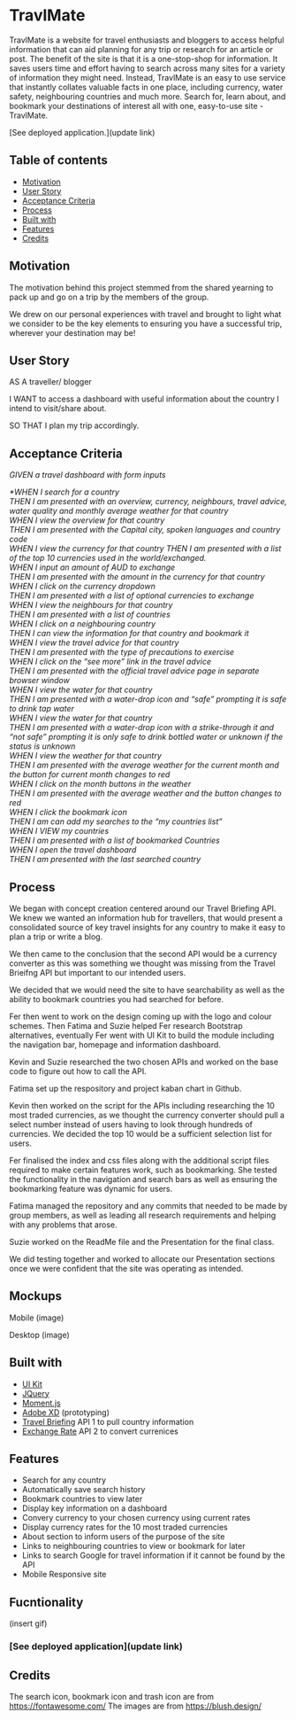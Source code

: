 # TravlMate
TravlMate is a website for travel enthusiasts and bloggers to access helpful information that can aid planning for any trip or research for an article or post. 
The benefit of the site is that it is a one-stop-shop for information. It saves users time and effort having to search across many sites for a variety of information they might need. Instead, TravlMate is an easy to use service that instantly collates valuable facts in one place, including currency, water safety, neighbouring countries and much more.
Search for, learn about, and bookmark your destinations of interest all with one, easy-to-use site -  TravlMate. 


[See deployed application.](update link)

## Table of contents
  - [Motivation](#motivation)
  - [User Story](#userstory)
  - [Acceptance Criteria](#acceptancecriteria)
  - [Process](#process)
  - [Built with](#built-with)
  - [Features](#features)
  - [Credits](#credits)

## Motivation
The motivation behind this project stemmed from the shared yearning to pack up and go on a trip by the members of the group. 

We drew on our personal experiences with travel and brought to light what we consider to be the key elements to ensuring you have a successful trip, wherever your destination may be!

## User Story
AS A traveller/ blogger 

I WANT to access a dashboard with useful information about the country I intend to visit/share about.

SO THAT I plan my trip accordingly.

## Acceptance Criteria
<i>GIVEN a travel dashboard with form inputs 

*WHEN I search for a country 
<br>THEN I am presented with an overview, currency, neighbours, travel advice, water quality and monthly average weather for that country<br>
WHEN I view the overview for that country<br>
THEN I am presented with the Capital city, spoken languages and country code<br>
WHEN I view the currency for that country
THEN I am presented with a list of the top 10 currencies used in the world/exchanged.<br>
WHEN I input an amount of AUD to exchange<br>
THEN I am presented with the amount in the currency for that country <br>
WHEN I click on the currency dropdown<br>
THEN I am presented with a list of optional currencies to exchange<br>
WHEN I view the neighbours for that country <br>
THEN I am presented with a list of countries<br>
WHEN I click on a neighbouring country<br>
THEN I can view the information for that country and bookmark it <br>
WHEN I view the travel advice for that country <br>
THEN I am presented with the type of precautions to exercise <br>
WHEN I click on the “see more” link in the travel advice <br>
THEN I am presented with the official travel advice page in separate browser window<br>
WHEN I view the water for that country <br>
THEN I am presented with a water-drop icon and “safe” prompting it is safe to drink tap water<br>
WHEN I view the water for that country <br>
THEN I am presented with a water-drop icon with a strike-through it and “not safe” prompting it is only safe to drink bottled water or unknown if the status is unknown<br>
WHEN I view the weather for that country <br>
THEN I am presented with the average weather for the current month and the button for current month changes to red<br>
WHEN I click on the month buttons in the weather <br>
THEN I am presented with the average weather and the button changes to red <br>
WHEN I click the bookmark icon <br>
THEN I am can add my searches to the “my countries list”<br>
WHEN I VIEW my countries <br>
THEN I am presented with a list of bookmarked Countries <br>
WHEN I open the travel dashboard <br>
THEN I am presented with the last searched country</i>


## Process
We began with concept creation centered around our Travel Briefing API. We knew we wanted an information hub for travellers, that would present a consolidated source of key travel insights for any country to make it easy to plan a trip or write a blog. 

We then came to the conclusion that the second API would be a currency converter as this was something we thought was missing from the Travel Brieifng API but important to our intended users.

We decided that we would need the site to have searchability as well as the ability to bookmark countries you had searched for before.

Fer then went to work on the design coming up with the logo and colour schemes. Then Fatima and Suzie helped Fer research Bootstrap alternatives, eventually Fer went with UI Kit to build the module including the navigation bar, homepage and information dashboard. 

Kevin and Suzie researched the two chosen APIs and worked on the base code to figure out how to call the API. 

Fatima set up the respository and project kaban chart in Github. 

Kevin then worked on the script for the APIs including researching the 10 most traded currencies, as we thought the currency converter should pull a select number instead of users having to look through hundreds of currencies. We decided the top 10 would be a sufficient selection list for users.

Fer finalised the index and css files along with the additional script files required to make certain features work, such as bookmarking. She tested the functionality in the navigation and search bars as well as ensuring the bookmarking feature was dynamic for users.

Fatima managed the repository and any commits that needed to be made by group members, as well as leading all research requirements and helping with any problems that arose.

Suzie worked on the ReadMe file and the Presentation for the final class.

We did testing together and worked to allocate our Presentation sections once we were confident that the site was operating as intended.

## Mockups
Mobile
(image)

Desktop 
(image)

## Built with
- [UI Kit](https://getbootstrap.com/)
- [JQuery](https://jquery.com/)
- [Moment.js](https://momentjs.com/)
- [Adobe XD](https://www.adobe.com/au/products/xd.html) (prototyping)
- [Travel Briefing](https://travelbriefing.org/api) API 1 to pull country information
- [Exchange Rate](https://ratesapi.io/) API 2 to convert currenices

## Features
- Search for any country 
- Automatically save search history 
- Bookmark countries to view later
- Display key information on a dashboard
- Convery currency to your chosen currency using current rates
- Display currency rates for the 10 most traded currencies
- About section to inform users of the purpose of the site
- Links to neighbouring countries to view or bookmark for later
- Links to search Google for travel information if it cannot be found by the API
- Mobile Responsive site


## Fucntionality
(insert gif)

### [See deployed application](update link)

## Credits
The search icon, bookmark icon and trash icon are from https://fontawesome.com/
The images are from https://blush.design/